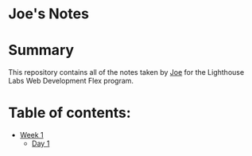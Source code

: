 # Joe's Notes

# Summary

This repository contains all of the notes taken by [Joe](https://github.com/josephdoba) for the Lighthouse Labs Web Development Flex program.

# Table of contents:

* [Week 1](/Week_1)
  * [Day 1](/Week_1/Day_1)

